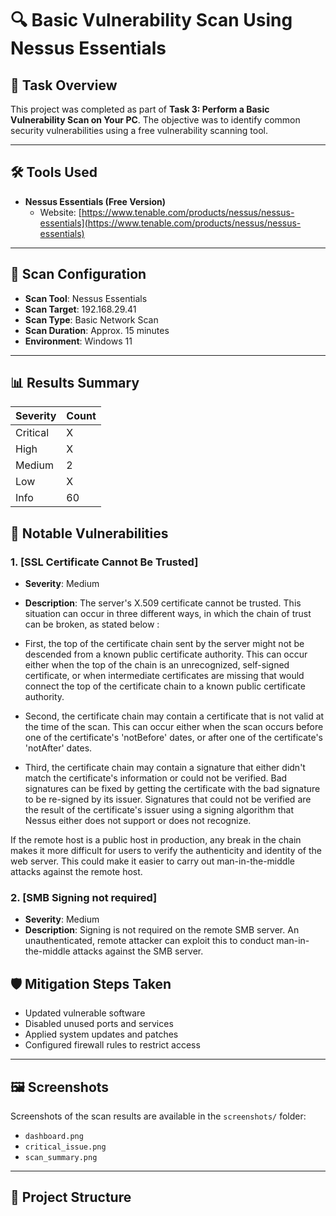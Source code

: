 # 🔍 Basic Vulnerability Scan Using Nessus Essentials

## 📌 Task Overview

This project was completed as part of **Task 3: Perform a Basic Vulnerability Scan on Your PC**. The objective was to identify common security vulnerabilities using a free vulnerability scanning tool.

---

## 🛠 Tools Used

- **Nessus Essentials (Free Version)**
  - Website: [https://www.tenable.com/products/nessus/nessus-essentials](https://www.tenable.com/products/nessus/nessus-essentials)

---

## 🧪 Scan Configuration

- **Scan Tool**: Nessus Essentials
- **Scan Target**: 192.168.29.41
- **Scan Type**: Basic Network Scan
- **Scan Duration**: Approx. 15 minutes
- **Environment**: Windows 11

---

## 📊 Results Summary

| Severity | Count |
|----------|-------|
| Critical | X     |
| High     | X     |
| Medium   | 2     |
| Low      | X     |
| Info     | 60     |

## 🚨 Notable Vulnerabilities

### 1. [SSL Certificate Cannot Be Trusted]
- **Severity**: Medium
- **Description**: The server's X.509 certificate cannot be trusted. This situation can occur in three different ways, in which the chain of trust can be broken, as stated below :

- First, the top of the certificate chain sent by the server might not be descended from a known public certificate authority. This can occur either when the top of the chain is an unrecognized, self-signed certificate, or when intermediate certificates are missing that would connect the top of the certificate chain to a known public certificate authority.

- Second, the certificate chain may contain a certificate that is not valid at the time of the scan. This can occur either when the scan occurs before one of the certificate's 'notBefore' dates, or after one of the certificate's 'notAfter' dates.

- Third, the certificate chain may contain a signature that either didn't match the certificate's information or could not be verified. Bad signatures can be fixed by getting the certificate with the bad signature to be re-signed by its issuer. Signatures that could not be verified are the result of the certificate's issuer using a signing algorithm that Nessus either does not support or does not recognize.

If the remote host is a public host in production, any break in the chain makes it more difficult for users to verify the authenticity and identity of the web server. This could make it easier to carry out man-in-the-middle attacks against the remote host.

### 2. [SMB Signing not required]
- **Severity**: Medium
- **Description**: Signing is not required on the remote SMB server. An unauthenticated, remote attacker can exploit this to conduct man-in-the-middle attacks against the SMB server.
## 🛡️ Mitigation Steps Taken

- Updated vulnerable software
- Disabled unused ports and services
- Applied system updates and patches
- Configured firewall rules to restrict access

---

## 🖼️ Screenshots

Screenshots of the scan results are available in the `screenshots/` folder:
- `dashboard.png`
- `critical_issue.png`
- `scan_summary.png`

---

## 📁 Project Structure

